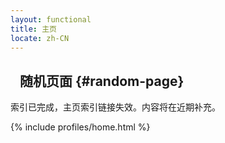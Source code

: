 ```yaml
---
layout: functional
title: 主页
locate: zh-CN
---
```

<!--
## 作品

[安全出口](/done/The-Emergency-exit.html)

~~[泡沫](/done/Apart.html)~~&nbsp;&nbsp;&nbsp;&nbsp;&nbsp;&nbsp;将于2022/5/5发布

## 杂谈

[有关《安全出口》。。。](/discuss/about-TEe.html)

[有关我的小说进度，Kurzgesagt和刘慈欣](/discuss/about-Kurzgesagt.html)

## 正在创作

> 注意！所有未完成作品若无额外声明则保留完整著作权！禁止包括但不限于任何形式的二次创作和再分发！

[Gott ist tot](/writing/Gott-ist-tot.html)

## 草案

> 注意！所有未完成作品若无额外声明则保留完整著作权！禁止包括但不限于任何形式的二次创作和再分发！

~~[试作乌托邦（暂名）](/spark/Experimental-Utopia.md)~~&nbsp;&nbsp;&nbsp;&nbsp;&nbsp;&nbsp;未完成介绍，等待上传中

~~[蜂巢](/spark/Honeycomb.html)~~ ， ~~[胶卷](/spark/The-film.html)~~ 作为草案储备已封存

-----

### 共享草案

[棱镜](/spark/The-prism.html)&nbsp;&nbsp;&nbsp;&nbsp;&nbsp;&nbsp;这一篇使用CC BY-NC-SA授权，附加要求：若使用，则需告知原作者
-->

## &nbsp;&nbsp;&nbsp;随机页面 {#random-page}

索引已完成，主页索引链接失效。内容将在近期补充。

{% include profiles/home.html %}
